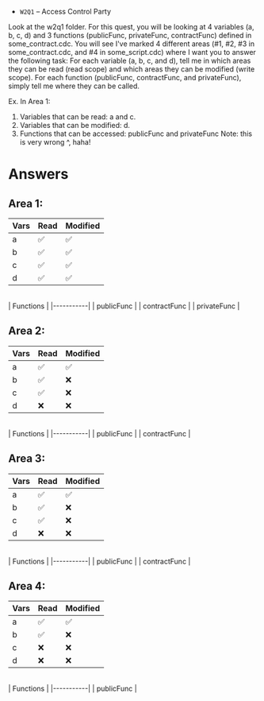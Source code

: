 - `W2Q1` – Access Control Party

Look at the w2q1 folder. For this quest, you will be looking at 4 variables (a, b, c, d) and 3 functions (publicFunc, privateFunc, contractFunc) defined in some_contract.cdc. You will see I've marked 4 different areas (#1, #2, #3 in some_contract.cdc, and #4 in some_script.cdc) where I want you to answer the following task: For each variable (a, b, c, and d), tell me in which areas they can be read (read scope) and which areas they can be modified (write scope). For each function (publicFunc, contractFunc, and privateFunc), simply tell me where they can be called.

Ex. In Area 1:

1. Variables that can be read: a and c.
2. Variables that can be modified: d.
3. Functions that can be accessed: publicFunc and privateFunc
   Note: this is very wrong ^, haha!

# Answers

## Area 1:

| Vars | Read | Modified |
| ---- | ---- | -------- |
| a    | ✅   | ✅       |
| b    | ✅   | ✅       |
| c    | ✅   | ✅       |
| d    | ✅   | ✅       |

\
| Functions |
|-----------|
| publicFunc |
| contractFunc |
| privateFunc |

## Area 2:

| Vars | Read | Modified |
| ---- | ---- | -------- |
| a    | ✅   | ✅       |
| b    | ✅   | ❌       |
| c    | ✅   | ❌       |
| d    | ❌   | ❌       |

\
| Functions |
|-----------|
| publicFunc |
| contractFunc |

## Area 3:

| Vars | Read | Modified |
| ---- | ---- | -------- |
| a    | ✅   | ✅       |
| b    | ✅   | ❌       |
| c    | ✅   | ❌       |
| d    | ❌   | ❌       |

\
| Functions |
|-----------|
| publicFunc |
| contractFunc |

## Area 4:

| Vars | Read | Modified |
| ---- | ---- | -------- |
| a    | ✅   | ✅       |
| b    | ✅   | ❌       |
| c    | ❌   | ❌       |
| d    | ❌   | ❌       |

\
| Functions |
|-----------|
| publicFunc |
